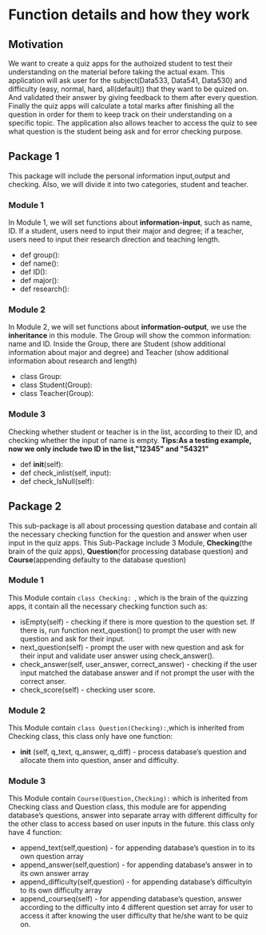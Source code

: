 # Function details  and how they work

## Motivation
We want to create a quiz apps for the authoized  student to test their understanding on the material before taking the actual exam. This application will ask user for the subject(Data533, Data541, Data530) and difficulty (easy, normal, hard, all(default)) that they want to be quized on. And validated their answer by giving feedback to them after every question. Finally the quiz apps will calculate a total marks after finishing all the question in order for them to keep track on their understanding on a specific topic. The application also allows teacher to access the quiz to see what question is the student being ask and for error checking purpose.
## Package 1
This package will include the personal information input,output and checking. Also, we will divide it into two categories, student and teacher.
### Module 1
In Module 1, we will set functions about **information-input**, such as name, ID. If a student, users need to input their major and degree; if a teacher, users need to input their research direction and teaching length.
- def group():
- def name():
- def ID():
- def major():   
- def research():
### Module 2
In Module 2, we will set functions about **information-output**, we use the **inheritance** in this module. The Group will show the common information: name and ID. Inside the Group, there are Student (show additional information about major and degree) and Teacher (show additional information about research and length)
- class Group: 
- class Student(Group): 
- class Teacher(Group): 
### Module 3
Checking whether student or teacher is in the list, according to their ID, and checking whether the input of name is empty.
**Tips:As a testing example, now we only include two ID in the list,"12345" and "54321"**
-  def __init__(self):
-  def check_inlist(self, input):
-  def check_IsNull(self):


## Package 2
This sub-package is all about processing question database and contain all the necessary checking function for the question and answer when user input in the quiz apps. This Sub-Package include 3 Module, **Checking**(the brain of the quiz apps), **Question**(for processing database question) and **Course**(appending defaulty to the  database question)
### Module 1
This Module contain ```class Checking: ```, which is the brain of the quizzing apps, it contain all the necessary checking function such as:
- isEmpty(self) - checking if there is more question to the question set. If there is, run function next_question() to prompt the user with new question and ask for their input.
- next_question(self) - prompt the user with new question and ask for their input and validate user answer using check_answer().
- check_answer(self, user_answer, correct_answer) - checking if the user input matched the database answer and if not prompt the user with the correct anser.
- check_score(self) - checking user score.

### Module 2
This Module contain ```class Question(Checking):```,which is inherited from Checking class, this class only have one function: 
-  __init__ (self, q_text, q_answer, q_diff) - process database’s question and allocate them into question, anser and difficulty.


### Module 3
This Module contain ```Course(Question,Checking):``` which is inherited from Checking class and Question class, this module are for appending database’s questions, answer into separate array with different difficulty for the other class to access based on user inputs in the future. this class only have 4 function: 
- append_text(self,question) - for appending database’s question in to its own question array
- append_answer(self,question) - for appending database’s answer in to its own answer array
- append_difficulty(self,question) - for appending database’s difficultyin to its own difficulty array
- append_courseq(self) - for appending database’s question, answer according to the difficulty into 4 different question set array for user to access it after knowing the user difficulty that he/she want to be quiz on.













